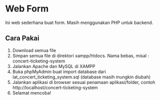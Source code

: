 # Web Form
Ini web sederhana buat form. Masih menggunakan PHP untuk backend.

## Cara Pakai
1. Download semua file
2. Simpan semua file di direktori xampp/htdocs. Nama bebas, misal : concert-ticketing-system
3. Jalankan Apache dan MySQL di XAMPP
4. Buka phpMyAdmin buat import database dari lat_concert_ticketing_system.sql (database masih mungkin diubah)
5. Jalankan aplikasi di browser sesuai penamaan aplikasi/folder, contoh http://localhost/concert-ticketing-system
6. Selamat mencoba!
